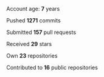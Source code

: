 Account age: **7** years

Pushed **1271** commits

Submitted **157** pull requests

Received **29** stars

Own **23** repositories

Contributed to **16** public repositories
